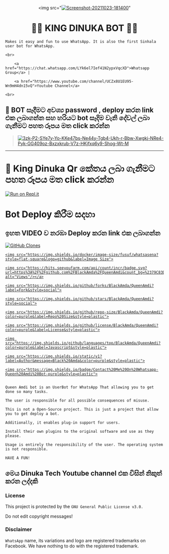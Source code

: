 <div align="center">

  <img src="<a href="https://ibb.co/crD8FYK"><img src="https://i.ibb.co/3CBFNR5/Screenshot-20211023-181400.jpg" alt="Screenshot-20211023-181400" border="0"></a>"

  <h1> 🤖🤖 KING DINUKA BOT 💎👸</h1>

</div>

<p align="center">

    Makes it easy and fun to use WhatsApp. It is also the first Sinhala user bot for WhatsApp.

    <br>

        <a href="https://chat.whatsapp.com/LYk6el7Ief41N2ypxVqcXD">Whatsapp Group</a> |

        <a href="https://www.youtube.com/channel/UCZx8U1EU95-Wn9mH4dn15vQ">Youtube Channel</a>

    <br>

</p>

## 👑 BOT සෑදීමට අවශ්‍ය password , deploy කරන link එක ලබාගන්න සහ හරියට bot සෑදිම වැනි දේවල් ලබා ගැනීමට පහත රූපය මත click කරන්න 

> [<a href="https://imgbb.com/"><img src="https://i.ibb.co/DgkXYJS/3zk-P2-SYe7y-Yo-KKe47bs-Ne44y-Tgb4-Ukh-r-Bbw-Xwgkj-NRe4-Pyk-GG409oz-Bxzxkrub-V7z-HKjfxq6y9-Shog-Wt-M.jpg" alt="3zk-P2-SYe7y-Yo-KKe47bs-Ne44y-Tgb4-Ukh-r-Bbw-Xwgkj-NRe4-Pyk-GG409oz-Bxzxkrub-V7z-HKjfxq6y9-Shog-Wt-M" border="0"></a>](https://youtube.com/channel/UC-P4xVFvCgqQuUx9PrN2DIA)

----

# 👑 King Dinuka Qr කේතය ලබා ගැනීමට පහත රූපය මත click කරන්න

[![Run on Repl.it](https://raw.githubusercontent.com/Sew01RaviduManoj01KingAndQueen/QueenSew/master/resources/gif/qr-scan.gif)](https://replit.com/@yasasdileepa/King-Dinuka?v=1)

#  Bot Deploy කිරීම සදහා

## ඉහත VIDEO ව නරඹා Deploy කරන link එක ලබාගන්න

<p align="center">

  <a href="https://github.com/BlackAmda/QueenAmdi"><img alt="GitHub Clones" src="https://img.shields.io/badge/dynamic/json?style=flat-square&label=Docker pulls&query=count&url=https://github.com/agentnox/adadafafafaf/blob/main/automated_repo.json?raw=True&logo=github"></a>

  

  </a>

  <a href="https://github.com/BlackAmda/QueenAmdi">

    <img src="https://img.shields.io/docker/image-size/fusuf/whatsasena?style=flat-square&logo=github&label=Image Size">

    

  </a>

</p>

<p align="center">

  <a href="https://github.com/BlackAmda/QueenAmdi">

    <img src="https://hits.seeyoufarm.com/api/count/incr/badge.svg?url=https%3A%2F%2Fgithub.com%2FBlackAmda%2FQueenAmdi&count_bg=%2379C83D&title_bg=%23555555&icon=gitpod.svg&icon_color=%23E7E7E7&title=Views&edge_flat=false" alt="Views"/></a>

  

  </a>

  <a href="https://github.com/BlackAmda/QueenAmdi/fork">

    <img src="https://img.shields.io/github/forks/BlackAmda/QueenAmdi?label=Fork&style=social">

    

  </a>

  <a href="https://github.com/BlackAmda/QueenAmdi/stargazers">

    <img src="https://img.shields.io/github/stars/BlackAmda/QueenAmdi?style=social">

  </a>

</p>

<p align="center">

  <a href="httsp://github.com/BlackAmda/QueenAmdi">

    <img src="https://img.shields.io/github/repo-size/BlackAmda/QueenAmdi?color=purple&label=Repo%20Size&style=plastic">

  </a>

  <a href="httsp://github.com/BlackAmda/QueenAmdi">

    <img src="https://img.shields.io/github/license/BlackAmda/QueenAmdi?color=purple&label=License&style=plastic">

  </a>

  <a href="httsp://github.com/BlackAmda/QueenAmdi">

    <img src="https://img.shields.io/github/languages/top/BlackAmda/QueenAmdi?color=purple&label=Javascript&style=plastic">

  </a>

  <a href="httsp://github.com/BlackAmda/QueenAmdi">

    <img src="https://img.shields.io/static/v1?label=Author&message=Black%20Amda&color=purple&style=plastic">

  </a>

  </p>

 <p align="center">

  <a href="https://wa.me/94757405652">

    <img src="https://img.shields.io/badge/Contact%20Me%20On%20Whatsapp-Queen%20Amdi%20Bot-purple&style=plastic">

  </a>

</p>

```

Queen Amdi bot is an UserBot for WhatsApp That allowing you to get done so many tasks.

The user is responsible for all possible consequences of misuse.

This is not a Open-Source project. This is just a project that allow you to get deploy a bot.

Additionally, it enables plug-in support for users.

Install their own plugins to the original software and use as they please.

Usage is entirely the responsibility of the user. The operating system is not responsible.

HAVE A FUN!

```

 

    

    

  ## මෙය Dinuka Tech Youtube channel එක විසින් නිකුත් කරන ලද්දකි

									

### License

This project is protected by the `GNU General Public License v3.0.`

Do not edit copyright messages!

### Disclaimer

`WhatsApp` name, its variations and logo are registered trademarks on Facebook. We have nothing to do with the registered trademark.
